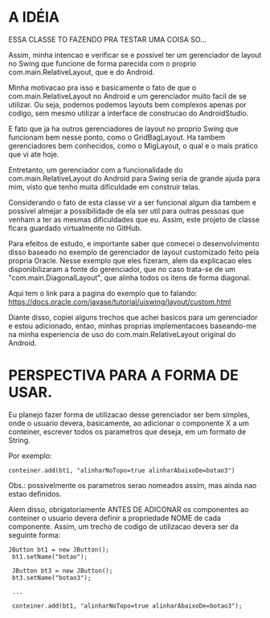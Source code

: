 
# A IDÉIA 
 
 ESSA CLASSE TO FAZENDO PRA TESTAR UMA COISA SO...
 
 Assim, minha intencao e verificar se e possivel ter um gerenciador
 de layout no Swing que funcione de forma parecida com o proprio
 com.main.RelativeLayout, que e do Android.
 
 Minha motivacao pra isso e basicamente o fato de que o com.main.RelativeLayout
 no Android e um gerenciador muito facil de se utilizar. Ou seja,
 podemos podemos layouts bem complexos apenas por codigo, sem mesmo
 utilizar a interface de construcao do AndroidStudio.
 
 E fato que ja ha outros gerenciadores de layout no proprio Swing
 que funcionam bem nesse ponto, como o GridBagLayout. Ha tambem
 gerenciadores bem conhecidos, como o MigLayout, o qual e o mais pratico
 que vi ate hoje.
 
 Entretanto, um gerenciador com a funcionalidade do com.main.RelativeLayout do
 Android para Swing seria de grande ajuda para mim, visto que tenho
 muita dificuldade em construir telas.
 
 Considerando o fato de esta classe vir a ser funcional algum dia
 tambem e possivel almejar a possibilidade de ela ser util para outras pessoas
 que venham a ter as mesmas dificuldades que eu. Assim, este projeto
 de classe ficara guardado virtualmente no GitHub.
 
 Para efeitos de estudo, e importante saber que comecei o desenvolvimento
 disso baseado no exemplo de gerenciador de layout customizado feito
 pela propria Oracle. Nesse exemplo que eles fizeram, alem da explicacao
 eles disponibilizaram a fonte do gerenciador, que no caso trata-se
 de um "com.main.DiagonalLayout", que alinha todos os itens de forma diagonal.
 
 Aqui tem o link para a pagina do exemplo que to falando:
 https://docs.oracle.com/javase/tutorial/uiswing/layout/custom.html
 
 Diante disso, copiei alguns trechos que achei basicos para um gerenciador
 e estou adicionado, entao, minhas proprias implementacoes baseando-me
 na minha experiencia de uso do com.main.RelativeLayout original do Android.
 
# PERSPECTIVA PARA A FORMA DE USAR.
 
 Eu planejo fazer forma de utilizacao desse gerenciador ser bem simples,
 onde o usuario devera, basicamente, ao adicionar o componente X a um
 conteiner, escrever todos os parametros que deseja, em um formato de String.
 
 Por exemplo:
 
`conteiner.add(bt1, "alinharNoTopo=true alinharAbaixoDe=botao3")`

Obs.: possivelmente os parametros serao nomeados assim, mas ainda nao estao
 definidos.
 
 Alem disso, obrigatoriamente ANTES DE ADICONAR os componentes ao conteiner
 o usuario devera definir a propriedade NOME de cada componente. Assim, um
 trecho de codigo de utilizacao devera ser da seguinte forma:
 
```
JButton bt1 = new JButton();
 bt1.setName("botao");
 
 JButton bt3 = new JButton();
 bt3.setName("botao3");
 
 ...
 
 conteiner.add(bt1, "alinharNoTopo=true alinharAbaixoDe=botao3");
```

 